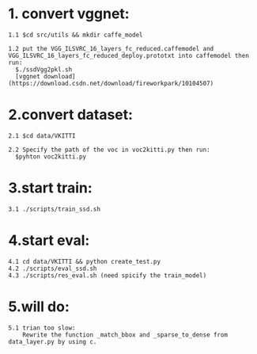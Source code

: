 # 1. convert vggnet:
    1.1 $cd src/utils && mkdir caffe_model
    
    1.2 put the VGG_ILSVRC_16_layers_fc_reduced.caffemodel and VGG_ILSVRC_16_layers_fc_reduced_deploy.prototxt into caffemodel then run:
      $./ssdVgg2pkl.sh
      [vggnet download] (https://download.csdn.net/download/fireworkpark/10104507)

# 2.convert dataset:
    2.1 $cd data/VKITTI 
    
    2.2 Specify the path of the voc in voc2kitti.py then run:
      $pyhton voc2kitti.py
    
# 3.start train:
    3.1 ./scripts/train_ssd.sh

# 4.start eval:
    4.1 cd data/VKITTI && python create_test.py 
    4.2 ./scripts/eval_ssd.sh
    4.3 ./scripts/res_eval.sh (need spicify the train_model)
    
# 5.will do:
    5.1 trian too slow:
        Rewrite the function _match_bbox and _sparse_to_dense from data_layer.py by using c.